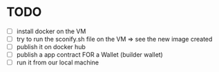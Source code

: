 # TODO

- [ ] install docker on the VM
- [ ] try to run the sconify.sh file on the VM => see the new image created
- [ ] publish it on docker hub
- [ ] publish a app contract FOR a Wallet (builder wallet)
- [ ] run it from our local machine
